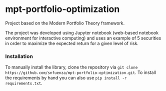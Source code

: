 # mpt-portfolio-optimization
Project based on the Modern Portfolio Theory framework.

The project was developed using Jupyter notebook (web-based notebook environment for interactive computing) and uses an example of 5 securities in order to maximize the expected return for a given level of risk.

### Installation
To manually install the library, clone the repository via `git clone https://github.com/snfuenza/mpt-portfolio-optimization.git`. To install the requirements by hand you can also use `pip install -r requirements.txt`.
